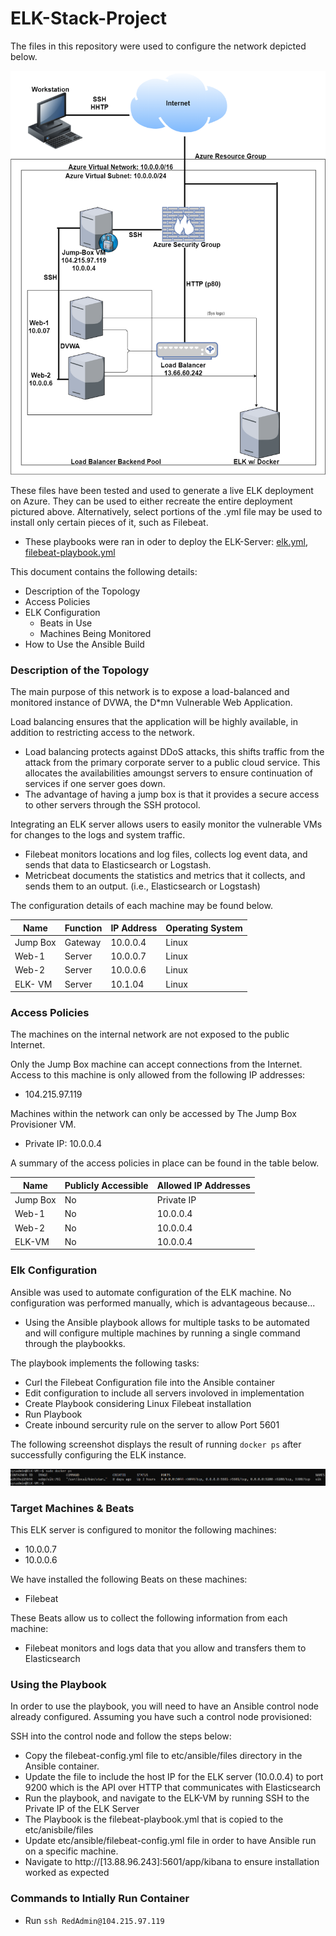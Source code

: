 # ELK-Stack-Project
The files in this repository were used to configure the network depicted below.



![](https://github.com/phalynguyen/ELK-Stack-Project/blob/main/Images/ELK%20Stack%20Diagram.png)

These files have been tested and used to generate a live ELK deployment on Azure. They can be used to either recreate the entire deployment pictured above. Alternatively, select portions of the .yml file may be used to install only certain pieces of it, such as Filebeat.

  - These playbooks were ran in oder to deploy the ELK-Server: [elk.yml](https://github.com/phalynguyen/ELK-Stack-Project/blob/main/Ansible/elk.yml), [filebeat-playbook.yml](https://github.com/phalynguyen/ELK-Stack-Project/blob/main/Ansible/filebeat-playbook.yml)

This document contains the following details:
- Description of the Topology
- Access Policies
- ELK Configuration
  - Beats in Use
  - Machines Being Monitored
- How to Use the Ansible Build


### Description of the Topology

The main purpose of this network is to expose a load-balanced and monitored instance of DVWA, the D*mn Vulnerable Web Application.

Load balancing ensures that the application will be highly available, in addition to restricting access to the network.
- Load balancing protects against DDoS attacks, this shifts traffic from the attack from the primary corporate server to a public cloud service. This allocates the availabilities amoungst servers to ensure continuation of services if one server goes down. 
- The advantage of having a jump box is that it provides a secure access to other servers through the SSH protocol.

Integrating an ELK server allows users to easily monitor the vulnerable VMs for changes to the logs and system traffic.
- Filebeat monitors locations and log files, collects log event data, and sends that data to Elasticsearch or Logstash.
- Metricbeat documents the statistics and metrics that it collects, and sends them to an output. (i.e., Elasticsearch or Logstash)

The configuration details of each machine may be found below.

| Name     | Function | IP Address | Operating System |
|----------|----------|------------|------------------|
| Jump Box | Gateway  | 10.0.0.4   | Linux            |
| Web-1    | Server   | 10.0.0.7   | Linux            |
| Web-2    | Server   | 10.0.0.6   | Linux            |
| ELK- VM  | Server   | 10.1.04    | Linux            |

### Access Policies

The machines on the internal network are not exposed to the public Internet. 

Only the Jump Box machine can accept connections from the Internet. Access to this machine is only allowed from the following IP addresses:
- 104.215.97.119

Machines within the network can only be accessed by The Jump Box Provisioner VM.
- Private IP: 10.0.0.4

A summary of the access policies in place can be found in the table below.

| Name     | Publicly Accessible | Allowed IP Addresses |
|----------|---------------------|----------------------|
| Jump Box | No                  | Private IP           |
| Web-1    | No                  | 10.0.0.4             |
| Web-2    | No                  | 10.0.0.4             |
| ELK-VM   | No                  | 10.0.0.4             |


### Elk Configuration

Ansible was used to automate configuration of the ELK machine. No configuration was performed manually, which is advantageous because...
- Using the Ansible playbook allows for multiple tasks to be automated and will configure multiple machines by running a single command through the playbookks.

The playbook implements the following tasks:
- Curl the Filebeat Configuration file into the Ansible container
- Edit configuration to include all servers involoved in implementation
- Create Playbook considering Linux Filebeat installation
- Run Playbook
- Create inbound sercurity rule on the server to allow Port 5601

The following screenshot displays the result of running `docker ps` after successfully configuring the ELK instance.

![](https://github.com/phalynguyen/ELK-Stack-Project/blob/main/Images/docker%20ps%20ELK.png)

### Target Machines & Beats
This ELK server is configured to monitor the following machines:
- 10.0.0.7
- 10.0.0.6

We have installed the following Beats on these machines:
- Filebeat 

These Beats allow us to collect the following information from each machine:
- Filebeat monitors and logs data that you allow and transfers them to Elasticsearch

### Using the Playbook
In order to use the playbook, you will need to have an Ansible control node already configured. Assuming you have such a control node provisioned: 

SSH into the control node and follow the steps below:
- Copy the filebeat-config.yml file to etc/ansible/files directory in the Ansible container.
- Update the  file to include the host IP for the ELK server (10.0.0.4) to port 9200 which is the API over HTTP that communicates with Elasticsearch  
- Run the playbook, and navigate to the ELK-VM by running SSH to the Private IP of the ELK Server
- The Playbook is the filebeat-playbook.yml that is copied to the etc/anisbile/files 
- Update etc/ansible/filebeat-config.yml file in order to have Ansible run on a specific machine. 
- Navigate to http://[13.88.96.243]:5601/app/kibana to ensure installation worked as expected

### Commands to Intially Run Container
- Run `ssh RedAdmin@104.215.97.119`

